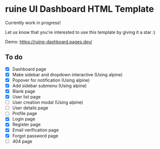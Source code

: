 # ruine UI Dashboard HTML Template

Currently work in progress!

Let us know that you're interested to use this template by giving it a star :)

Demo:
https://ruine-dashboard.pages.dev/

## To do

- [x] Dashboard page
- [x] Make sidebar and dropdown interactive (Using alpine)
- [x] Popover for notification (Using alpine)
- [x] Add sidebar submenu (Using alpine)
- [x] Blank page
- [x] User list page
- [ ] User creation modal (Using alpine)
- [ ] User details page
- [ ] Profile page
- [x] Login page
- [x] Register page
- [x] Email verification page
- [x] Forgot password page
- [ ] 404 page
